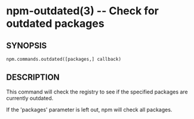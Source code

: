 npm-outdated(3) -- Check for outdated packages
==============================================


































<extoc></extoc>

## SYNOPSIS

    npm.commands.outdated([packages,] callback)

## DESCRIPTION

This command will check the registry to see if the specified packages are
currently outdated.

If the 'packages' parameter is left out, npm will check all packages.
